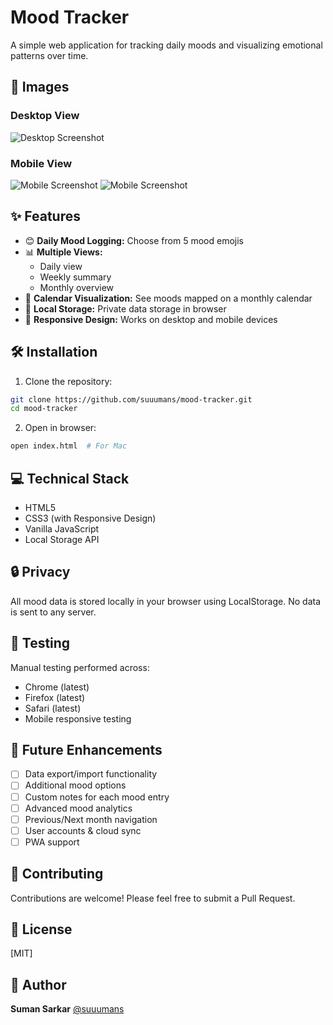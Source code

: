 
# Mood Tracker

A simple web application for tracking daily moods and visualizing emotional patterns over time.

## 🚀 Images

### Desktop View
![Desktop Screenshot](image.png)

### Mobile View
![Mobile Screenshot](image-1.png)
![Mobile Screenshot](image-2.png)

## ✨ Features

- 😊 **Daily Mood Logging:** Choose from 5 mood emojis
- 📊 **Multiple Views:** 
  - Daily view
  - Weekly summary
  - Monthly overview
- 📅 **Calendar Visualization:** See moods mapped on a monthly calendar
- 💾 **Local Storage:** Private data storage in browser
- 📱 **Responsive Design:** Works on desktop and mobile devices

## 🛠️ Installation

1. Clone the repository:
```bash
git clone https://github.com/suuumans/mood-tracker.git
cd mood-tracker
```

2. Open in browser:
```bash
open index.html  # For Mac
```

## 💻 Technical Stack

- HTML5
- CSS3 (with Responsive Design)
- Vanilla JavaScript
- Local Storage API

## 🔒 Privacy

All mood data is stored locally in your browser using LocalStorage. No data is sent to any server.

## 🧪 Testing

Manual testing performed across:
- Chrome (latest)
- Firefox (latest)
- Safari (latest)
- Mobile responsive testing

## 🎯 Future Enhancements

- [ ] Data export/import functionality
- [ ] Additional mood options
- [ ] Custom notes for each mood entry
- [ ] Advanced mood analytics
- [ ] Previous/Next month navigation
- [ ] User accounts & cloud sync
- [ ] PWA support

## 🤝 Contributing

Contributions are welcome! Please feel free to submit a Pull Request.

## 📝 License

[MIT]

## 👤 Author

**Suman Sarkar**
[@suuumans](https://twitter.com/suuumans)